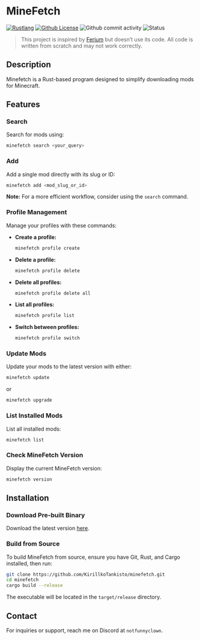 # MineFetch

[![Rustlang](https://img.shields.io/static/v1?label=Made%20with&message=Rust&logo=rust&labelColor=e82833&color=b11522)](https://www.rust-lang.org) [![Github License](https://img.shields.io/github/license/KirillkoTankisto/minefetch?logo=mdBook)](https://github.com/KirillkoTankisto/minefetch/blob/main/LICENSE) ![Github commit activity](https://img.shields.io/github/commit-activity/t/KirillkoTankisto/minefetch) ![Status](https://img.shields.io/badge/development_status-beta-orange?logo=GitHub)

> This project is inspired by [Ferium](https://github.com/gorilla-devs/ferium) but doesn’t use its code. All code is written from scratch and may not work correctly.

## Description

Minefetch is a Rust-based program designed to simplify downloading mods for Minecraft.

## Features

### Search

Search for mods using:

```sh
minefetch search <your_query>
```

### Add

Add a single mod directly with its slug or ID:

```sh
minefetch add <mod_slug_or_id>
```

**Note:** For a more efficient workflow, consider using the `search` command.

### Profile Management

Manage your profiles with these commands:

- **Create a profile:**

  ```sh
  minefetch profile create
  ```

- **Delete a profile:**

  ```sh
  minefetch profile delete
  ```

- **Delete all profiles:**

  ```sh
  minefetch profile delete all
  ```

- **List all profiles:**

  ```sh
  minefetch profile list
  ```

- **Switch between profiles:**

  ```sh
  minefetch profile switch
  ```

### Update Mods

Update your mods to the latest version with either:

```sh
minefetch update
```

or

```sh
minefetch upgrade
```

### List Installed Mods

List all installed mods:

```sh
minefetch list
```

### Check MineFetch Version

Display the current MineFetch version:

```sh
minefetch version
```

## Installation

### Download Pre-built Binary

Download the latest version [here](https://github.com/KirillkoTankisto/minefetch/releases/latest/download/minefetch).

### Build from Source

To build MineFetch from source, ensure you have Git, Rust, and Cargo installed, then run:

```sh
git clone https://github.com/KirillkoTankisto/minefetch.git
cd minefetch
cargo build --release
```

The executable will be located in the `target/release` directory.

## Contact

For inquiries or support, reach me on Discord at `notfunnyclown`.
